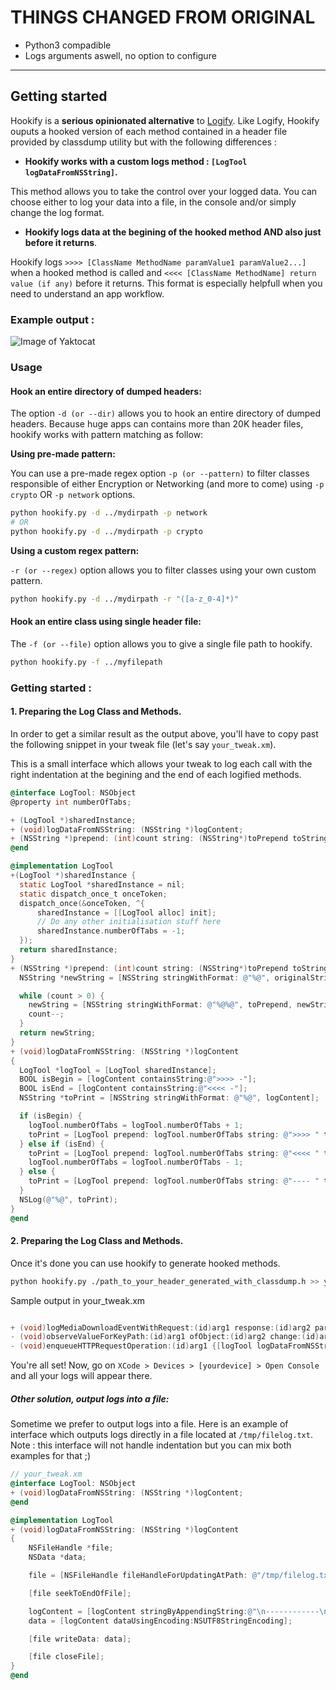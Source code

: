 # THINGS CHANGED FROM ORIGINAL

* Python3 compadible
* Logs arguments aswell, no option to configure

___

## Getting started

Hookify is a __serious opinionated alternative__ to [Logify](https://github.com/theos/logos/wiki/logify.pl).
Like Logify, Hookify ouputs a hooked version of each method contained in a header file provided by classdump utility but with the following differences :
- __Hookify works with a custom logs method : `[LogTool logDataFromNSString]`.__

 This method allows you to take the control over your logged data. You can choose either to log your data into a file, in the console and/or simply change the log format.
- __Hookify logs data at the begining of the hooked method AND also just before it returns__.

Hookify logs ```>>>> [ClassName MethodName paramValue1 paramValue2...]``` when a hooked method is called and ```<<<< [ClassName MethodName] return value (if any)``` before it returns. This format is especially helpfull when you need to understand an app workflow.


### Example output :
![Image of Yaktocat](./example-output.png)


### Usage

#### Hook an entire directory of dumped headers:

The option `-d (or --dir)` allows you to hook an entire directory of dumped headers. Because huge apps can contains more than 20K header files, hookify works with pattern matching as follow:

__Using pre-made pattern:__

You can use a pre-made regex option `-p (or --pattern)` to filter classes responsible of either Encryption or Networking (and more to come) using `-p crypto` OR  `-p network` options.


```sh
python hookify.py -d ../mydirpath -p network
# OR
python hookify.py -d ../mydirpath -p crypto
```

__Using a custom regex pattern:__

`-r (or --regex)` option allows you to filter classes using your own custom pattern.


```sh
python hookify.py -d ../mydirpath -r "([a-z_0-4]*)"
```


#### Hook an entire class using single header file:

The `-f (or --file)` option allows you to give a single file path to hookify.


```sh
python hookify.py -f ../myfilepath
```



### Getting started :

#### 1. Preparing the Log Class and Methods.

In order to get a similar result as the output above, you'll have to copy past the following snippet in your tweak file (let's say `your_tweak.xm`).

This is a small interface which allows your tweak to log each call with the right indentation at the begining and the end of each logified methods.

``` objective-c
@interface LogTool: NSObject
@property int numberOfTabs;

+ (LogTool *)sharedInstance;
+ (void)logDataFromNSString: (NSString *)logContent;
+ (NSString *)prepend: (int)count string: (NSString*)toPrepend toString: (NSString *)originalString;
@end

@implementation LogTool
+(LogTool *)sharedInstance {
  static LogTool *sharedInstance = nil;
  static dispatch_once_t onceToken;
  dispatch_once(&onceToken, ^{
      sharedInstance = [[LogTool alloc] init];
      // Do any other initialisation stuff here
      sharedInstance.numberOfTabs = -1;
  });
  return sharedInstance;
}
+ (NSString *)prepend: (int)count string: (NSString*)toPrepend toString: (NSString *)originalString {
  NSString *newString = [NSString stringWithFormat: @"%@", originalString];

  while (count > 0) {
    newString = [NSString stringWithFormat: @"%@%@", toPrepend, newString];
    count--;
  }
  return newString;
}
+ (void)logDataFromNSString: (NSString *)logContent
{
  LogTool *logTool = [LogTool sharedInstance];
  BOOL isBegin = [logContent containsString:@">>>> -"];
  BOOL isEnd = [logContent containsString:@"<<<< -"];
  NSString *toPrint = [NSString stringWithFormat: @"%@", logContent];

  if (isBegin) {
    logTool.numberOfTabs = logTool.numberOfTabs + 1;
    toPrint = [LogTool prepend: logTool.numberOfTabs string: @">>>> " toString: logContent];
  } else if (isEnd) {
    toPrint = [LogTool prepend: logTool.numberOfTabs string: @"<<<< " toString: logContent];
    logTool.numberOfTabs = logTool.numberOfTabs - 1;
  } else {
    toPrint = [LogTool prepend: logTool.numberOfTabs string: @"---- " toString: logContent];
  }
  NSLog(@"%@", toPrint);
}
@end

```

#### 2. Preparing the Log Class and Methods.



Once it's done you can use hookify to generate hooked methods.


``` sh
python hookify.py ./path_to_your_header_generated_with_classdump.h >> your_tweak.xm
```

Sample output in your_tweak.xm
``` objective-c

+ (void)logMediaDownloadEventWithRequest:(id)arg1 response:(id)arg2 parameters:(id)arg3 {[logTool logDataFromNSString:@">>>> BEGIN - [SCAPIClient logMediaDownloadEventWithRequest]"];%orig;[logTool logDataFromNSString:@"<<<< END - [SCAPIClient logMediaDownloadEventWithRequest]"]; }
- (void)observeValueForKeyPath:(id)arg1 ofObject:(id)arg2 change:(id)arg3 context:(void *)arg4 {[logTool logDataFromNSString:@">>>> BEGIN - [SCAPIClient observeValueForKeyPath]"];%orig;[logTool logDataFromNSString:@"<<<< END - [SCAPIClient observeValueForKeyPath]"]; }
- (void)enqueueHTTPRequestOperation:(id)arg1 {[logTool logDataFromNSString:@">>>> BEGIN - [SCAPIClient enqueueHTTPRequestOperation]"];%orig;[logTool logDataFromNSString:@"<<<< END - [SCAPIClient enqueueHTTPRequestOperation]"]; }
```

You're all set! Now, go on `XCode > Devices > [yourdevice] > Open Console` and all your logs will appear there.


##### Other solution, output logs into a file:

Sometime we prefer to output logs into a file. Here is an example of interface which outputs logs directly in a file located at `/tmp/filelog.txt`.
Note : this interface will not handle indentation but you can mix both examples for that ;)

``` objective-c
// your_tweak.xm
@interface LogTool: NSObject
+ (void)logDataFromNSString: (NSString *)logContent;
@end

@implementation LogTool
+ (void)logDataFromNSString: (NSString *)logContent
{
    NSFileHandle *file;
    NSData *data;

    file = [NSFileHandle fileHandleForUpdatingAtPath: @"/tmp/filelog.txt"];

    [file seekToEndOfFile];

    logContent = [logContent stringByAppendingString:@"\n------------\n"];
    data = [logContent dataUsingEncoding:NSUTF8StringEncoding];

    [file writeData: data];

    [file closeFile];
}
@end
